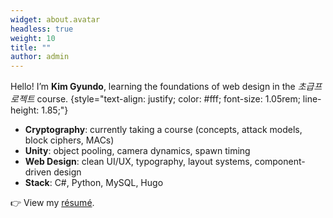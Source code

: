 ```yaml
---
widget: about.avatar
headless: true
weight: 10
title: ""
author: admin
---
```


Hello! I’m **Kim Gyundo**, learning the foundations of web design in the *초급프로젝트* course.
{style="text-align: justify; color: #fff; font-size: 1.05rem; line-height: 1.85;"}

- **Cryptography**: currently taking a course (concepts, attack models, block ciphers, MACs)  
- **Unity**: object pooling, camera dynamics, spawn timing  
- **Web Design**: clean UI/UX, typography, layout systems, component-driven design  
- **Stack**: C#, Python, MySQL, Hugo

👉 View my [résumé](/uploads/resume.pdf).

